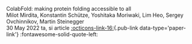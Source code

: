 <pub-title>ColabFold: making protein folding accessible to all</pub-title><br/>
<pub-authors>Milot Mirdita, Konstantin Schütze, Yoshitaka Moriwaki, Lim Heo, Sergey Ovchinnikov, Martin Steinegger </pub-authors><br/>
<pub-year>30 May 2022</pub-year> 
<lang>ta, si</lang> 
<entry-type>article</entry-type> 
[:octicons-link-16:](https://aclanthology.org/D19-1632/){.pub-link data-type='paper-link'}
<bibtex-copy  title='Copy to clipboard' data-clipboard-text='@article{Mirdita2022-ms,
  title    ={ColabFold: making protein folding accessible to all},
  author   ={Mirdita, Milot and Sch{\"u}tze, Konstantin and Moriwaki,
              Yoshitaka and Heo, Lim and Ovchinnikov, Sergey and Steinegger,
              Martin},
  journal  ={Nature Methods},
  volume   =  19,
  number   =  6,
  pages    ={679--682},
  month    =  jun,
  year     =  2022}'>:fontawesome-solid-quote-left:</bibtex-copy>